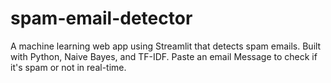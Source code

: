 # spam-email-detector
A machine learning web app using Streamlit that detects spam emails. Built with Python, Naive Bayes, and TF-IDF. Paste an email Message to check if it's spam or not in real-time.
